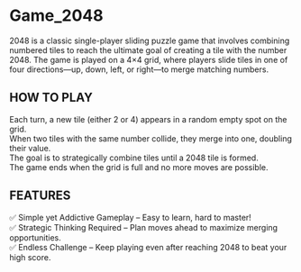 # Game_2048
2048 is a classic single-player sliding puzzle game that involves combining numbered tiles to reach the ultimate goal of creating a tile with the number 2048. The game is played on a 4×4 grid, where players slide tiles in one of four directions—up, down, left, or right—to merge matching numbers.
## HOW TO PLAY
Each turn, a new tile (either 2 or 4) appears in a random empty spot on the grid.</br>
When two tiles with the same number collide, they merge into one, doubling their value.</br>
The goal is to strategically combine tiles until a 2048 tile is formed.</br>
The game ends when the grid is full and no more moves are possible.</br>
## FEATURES
✅ Simple yet Addictive Gameplay – Easy to learn, hard to master!</br>
✅ Strategic Thinking Required – Plan moves ahead to maximize merging opportunities.</br>
✅ Endless Challenge – Keep playing even after reaching 2048 to beat your high score.</br>
